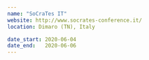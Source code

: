 ```yaml
---
name: "SoCraTes IT"
website: http://www.socrates-conference.it/
location: Dimaro (TN), Italy

date_start: 2020-06-04
date_end:   2020-06-06
---
```

